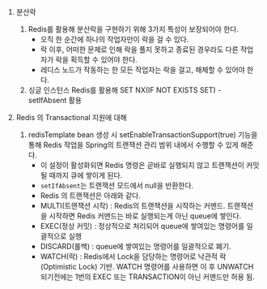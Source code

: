 1. 분산락
   1. Redis를 활용해 분산락을 구현하기 위해 3가지 특성이 보장되어야 한다.
      - 오직 한 순간에 하나의 작업자만이 락을 걸 수 있다.
      - 락 이후, 어떠한 문제로 인해 락을 풀지 못하고 종료된 경우라도 다른 작업자가 락을 획득할 수 있어야 한다.
      - 레디스 노드가 작동하는 한 모든 작업자는 락을 걸고, 해체할 수 있어야 한다.
   2. 싱글 인스턴스 Redis를 활용해 SET NX(IF NOT EXISTS SET) - setIfAbsent 활용

2. Redis 의 Transactional 지원에 대해
   1. redisTemplate bean 생성 시 setEnableTransactionSupport(true) 기능을 통해 Redis 작업을 Spring의 트랜잭션 관리 범위 내에서 수행할 수 있게 해준다.
      - 이 설정이 활성화되면 Redis 명령은 곧바로 실행되지 않고 트랜잭션이 커밋될 때까지 큐에 쌓이게 된다.
      - `setIfAbsent`는 트랜잭션 모드에서 null을 반환한다.
      - Redis 의 트랜잭션은 아래와 같다.
      - MULTI(트랜잭션 시작) : Redis의 트랜잭션을 시작하는 커맨드. 트랜잭션을 시작하면 Redis 커맨드는 바로 실행되는게 아닌 queue에 쌓인다.
      - EXEC(정상 커밋) : 정상적으로 처리되어 queue에 쌓여있는 명령어를 일괄적으로 실행
      - DISCARD(롤백) : queue에 쌓여있는 명령어를 일괄적으로 폐기.
      - WATCH(락) : Redis에서 Lock을 담당하는 명령어로 낙관적 락(Optimistic Lock) 기반.
        WATCH 명령어를 사용하면 이 후 UNWATCH 되기전에는 1번의 EXEC 또는 TRANSACTION이 아닌 커맨드만 허용 됨.